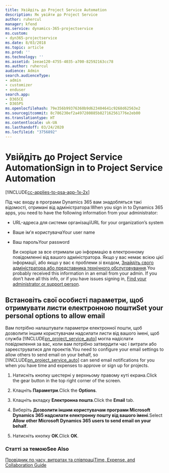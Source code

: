 ```yaml
---
title: Увійдіть до Project Service Automation
description: Як увійти до Project Service
author: ruhercul
manager: kfend
ms.service: dynamics-365-projectservice
ms.custom:
- dyn365-projectservice
ms.date: 8/03/2018
ms.topic: article
ms.prod: ''
ms.technology: ''
ms.assetid: 1eeae120-4755-4035-a700-82592163cc78
ms.author: ruhercul
audience: Admin
search.audienceType:
- admin
- customizer
- enduser
search.app:
- D365CE
- D365PS
ms.openlocfilehash: 79e356b99376360b9d623404641c9268d62563e2
ms.sourcegitcommit: 8c786230ef2a497280885b827162561776e2eb00
ms.translationtype: HT
ms.contentlocale: uk-UA
ms.lasthandoff: 03/24/2020
ms.locfileid: "3756892"
---
```

# <a name="sign-in-to-project-service-automation"></a><span data-ttu-id="8660c-103">Увійдіть до Project Service Automation</span><span class="sxs-lookup"><span data-stu-id="8660c-103">Sign in to Project Service Automation</span></span>

[!INCLUDE[cc-applies-to-psa-app-1x-2x](../includes/cc-applies-to-psa-app-1x-2x.md)]

<span data-ttu-id="8660c-104">Під час входу в програми Dynamics 365 вам знадобляться такі відомості, отримані від адміністратора:</span><span class="sxs-lookup"><span data-stu-id="8660c-104">When you sign in to Dynamics 365 apps, you need to have the following information from your administrator:</span></span>  
  
- <span data-ttu-id="8660c-105">URL-адреса для системи організації</span><span class="sxs-lookup"><span data-stu-id="8660c-105">URL for your organization’s system</span></span>  
  
- <span data-ttu-id="8660c-106">Ваше ім'я користувача</span><span class="sxs-lookup"><span data-stu-id="8660c-106">Your user name</span></span>  
  
- <span data-ttu-id="8660c-107">Ваш пароль</span><span class="sxs-lookup"><span data-stu-id="8660c-107">Your password</span></span>  
  
  <span data-ttu-id="8660c-108">Ви скоріше за все отримали цю інформацію в електронному повідомленні від вашого адміністратора. Якщо у вас немає всією цієї інформації, або якщо у вас є проблеми зі входом, [Знайдіть свого адміністратора або представника технічного обслуговування](../basics/find-administrator-support.md).</span><span class="sxs-lookup"><span data-stu-id="8660c-108">You probably received this information in an email from your admin. If you don’t have all this info, or if you have issues signing in, [Find your administrator or support person](../basics/find-administrator-support.md).</span></span>  
  
## <a name="set-your-personal-options-to-allow-email"></a><span data-ttu-id="8660c-109">Встановіть свої особисті параметри, щоб отримувати листи електронною пошти</span><span class="sxs-lookup"><span data-stu-id="8660c-109">Set your personal options to allow email</span></span>  
 <span data-ttu-id="8660c-110">Вам потрібно налаштувати параметри електронної пошти, щоб дозволити іншим користувачам надсилати листи від вашого імені, щоб служба [!INCLUDE[pn_project_service_auto](../includes/pn-project-service-auto.md)] могла надіслати повідомлення за вас, коли вам потрібно затвердити час і витрати або зареєструватися для проектів.</span><span class="sxs-lookup"><span data-stu-id="8660c-110">You need to configure your email settings to allow others to send email on your behalf, so [!INCLUDE[pn_project_service_auto](../includes/pn-project-service-auto.md)] can send email notifications for you when you have time and expenses to approve or sign up for projects.</span></span>  
  
1.  <span data-ttu-id="8660c-111">Натисніть кнопку шестерні у верхньому правому куті екрана.</span><span class="sxs-lookup"><span data-stu-id="8660c-111">Click the gear button in the top right corner of the screen.</span></span>  
  
2.  <span data-ttu-id="8660c-112">Клацніть **Параметри**.</span><span class="sxs-lookup"><span data-stu-id="8660c-112">Click the **Options**.</span></span>  
  
3.  <span data-ttu-id="8660c-113">Клацніть вкладку **Електронна пошта**.</span><span class="sxs-lookup"><span data-stu-id="8660c-113">Click the **Email** tab.</span></span>  
  
4.  <span data-ttu-id="8660c-114">Виберіть **Дозволити іншим користувачам програми Microsoft Dynamics 365 надсилати електронну пошту від вашого імені**.</span><span class="sxs-lookup"><span data-stu-id="8660c-114">Select **Allow other Microsoft Dynamics 365 users to send email on your behalf**.</span></span>  
  
5.  <span data-ttu-id="8660c-115">Натисніть кнопку **OK**.</span><span class="sxs-lookup"><span data-stu-id="8660c-115">Click **OK**.</span></span>  
  
### <a name="see-also"></a><span data-ttu-id="8660c-116">Статті за темою</span><span class="sxs-lookup"><span data-stu-id="8660c-116">See Also</span></span>  
 [<span data-ttu-id="8660c-117">Провідник по часу, витратах та співпраці</span><span class="sxs-lookup"><span data-stu-id="8660c-117">Time, Expense, and Collaboration Guide</span></span>](../project-service/time-expense-collaboration-guide.md)
